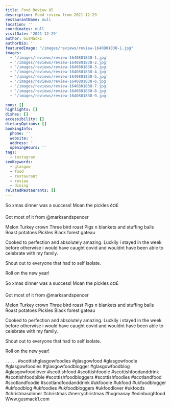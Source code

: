 ```yaml
---
title: Food Review 85
description: Food review from 2021-12-29
restaurantName: null
location: ''
coordinates: null
visitDate: '2021-12-29'
author: GusMack1
authorBio: ''
featuredImage: "/images/reviews/review-1640801838-1.jpg"
images:
  - '/images/reviews/review-1640801838-1.jpg'
  - '/images/reviews/review-1640801838-2.jpg'
  - '/images/reviews/review-1640801838-3.jpg'
  - '/images/reviews/review-1640801838-4.jpg'
  - '/images/reviews/review-1640801838-5.jpg'
  - '/images/reviews/review-1640801838-6.jpg'
  - '/images/reviews/review-1640801838-7.jpg'
  - '/images/reviews/review-1640801838-8.jpg'
  - '/images/reviews/review-1640801838-9.jpg'

cons: []
highlights: []
dishes: []
accessibility: []
dietaryOptions: []
bookingInfo:
  phone: ''
  website: ''
  address: ''
  openingHours: ''
tags:
  - instagram
seoKeywords:
  - glasgow
  - food
  - restaurant
  - review
  - dining
relatedRestaurants: []
---
```

So xmas dinner was a success! Moan the pickles ð¤£

Got most of it from @marksandspencer

Melon
Turkey crown
Three bird roast
Pigs n blankets and stuffing balls
Roast potatoes
Pickles
Black forest gateau

Cooked to perfection and absolutely amazing. Luckily i stayed in the week before otherwise i would have caught covid and wouldnt have been able to celebrate with my family.

Shout out to everyone that had to self isolate. 

Roll on the new year!

So xmas dinner was a success! Moan the pickles ð¤£

Got most of it from @marksandspencer

Melon
Turkey crown
Three bird roast
Pigs n blankets and stuffing balls
Roast potatoes
Pickles
Black forest gateau

Cooked to perfection and absolutely amazing. Luckily i stayed in the week before otherwise i would have caught covid and wouldnt have been able to celebrate with my family.

Shout out to everyone that had to self isolate. 

Roll on the new year!

.
.
.
.
.
#scottishglasgowfoodies #glasgowfood #glasgowfoodie #glasgowfoodies #glasgowfoodblogger #glasgowfoodblog #glasgowfoodlover #scottishfood #scottishfoodie #scottishfoodanddrink #scottishfoodbible #scottishfoodbloggers #scottishfoodies #scotlandfood #scotlandfoodie #scotlandfoodanddrink #ukfoodie #ukfood #ukfoodblogger #ukfoodblog #ukfoodies #ukfoodbloggers #ukfoodlover #ukfoods #christmasdinner #christmas #merrychristmas #hogmanay #edinburghfood 
Www.gusmack1.com

